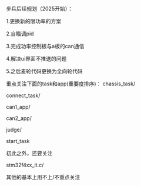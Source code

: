 

步兵后续规划（2025开始）：

1.更换新的限功率的方案

2.自瞄调pid

3.完成功率控制板与a板的can通信

4.解决ui界面不推送的问题

5.之后麦轮代码更换为全向轮代码

重点关注下面的task和app(重要度排序)：
chassis_task/

connect_task/

can1_app/

can2_app/

judge/

start_task

初此之外，还要关注

stm32f4xx_it.c/

其他的基本上用不上/不重点关注
